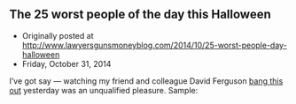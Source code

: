 ## The 25 worst people of the day this Halloween

 * Originally posted at http://www.lawyersgunsmoneyblog.com/2014/10/25-worst-people-day-halloween
 * Friday, October 31, 2014

I’ve got say — watching my friend and colleague David Ferguson [bang this out](http://www.rawstory.com/rs/2014/10/the-25-scariest-people-who-are-making-this-halloween-the-most-frightful-ever/) yesterday was an unqualified pleasure. Sample: